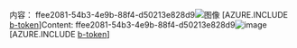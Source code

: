 <span data-ttu-id="4af72-101">内容： ffee2081-54b3-4e9b-88f4-d50213e828d9![图像](7eeb9fed-f76f-4584-9e20-6580504fb132.png)
[AZURE.INCLUDE [b-token](a1fc4d45-9502-4739-879e-ff9e62ccc463.md)]</span><span class="sxs-lookup"><span data-stu-id="4af72-101">Content: ffee2081-54b3-4e9b-88f4-d50213e828d9![image](7eeb9fed-f76f-4584-9e20-6580504fb132.png)
[AZURE.INCLUDE [b-token](a1fc4d45-9502-4739-879e-ff9e62ccc463.md)]</span></span>
